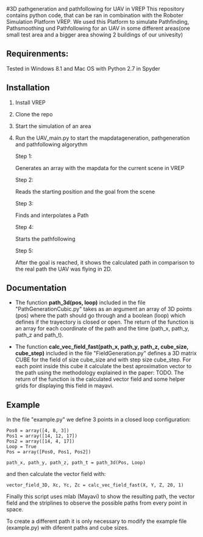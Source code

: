 #3D pathgeneration and pathfollowing for UAV in VREP 
This repository contains python code, that can be ran in combination with the Roboter Simulation Platform VREP. We used this Platform to simulate Pathfinding, Pathsmoothing und Pathfollowing for an UAV in some different areas(one small test area and a bigger area showing 2 buildings of our univesity)

## Requirenments:

Tested in Windows 8.1 and Mac OS with Python 2.7 in Spyder

## Installation

1. Install VREP

2. Clone the repo

3. Start the simulation of an area

4. Run the UAV_main.py to start the mapdatageneration, pathgeneration and pathfollowing algorythm

	Step 1:
	
	Generates an array with the mapdata for the current scene in VREP
	
	Step 2:
	
	Reads the starting position and the goal from the scene
	
	Step 3:
	
	Finds and interpolates a Path
	
	Step 4:
	
	Starts the pathfollowing
	
	Step 5:
	
	After the goal is reached, it shows the calculated path in comparison to the real path the UAV was flying in 2D.
## Documentation

* The function **path_3d(pos, loop)** included in the file "PathGenerationCubic.py" takes as an argument an array of 3D points (pos) where the path should go through and a boolean (loop) which defines if the trayectory is closed or open. The return of the function is an array for each coordinate of the path and the time (path_x, path_y, path_z and path_t).

* The function **calc_vec_field_fast(path_x, path_y, path_z, cube_size, cube_step)** included in the file "FieldGeneration.py" defines a 3D matrix CUBE for the field of size cube_size and with step size cube_step. For each point inside this cube it calculate the best aproximation vector to the path using the methodology explained in the paper: TODO. The return of the function is the calculated vector field and some helper grids for displaying this field in mayavi.

## Example

In the file "example.py" we define 3 points in a closed loop configuration:

```
Pos0 = array([4, 8, 3])
Pos1 = array([14, 12, 17])
Pos2 = array([14, 4, 17])
Loop = True
Pos = array([Pos0, Pos1, Pos2])

path_x, path_y, path_z, path_t = path_3d(Pos, Loop)
```

and then calculate the vector field with:

```
vector_field_3D, Xc, Yc, Zc = calc_vec_field_fast(X, Y, Z, 20, 1)
```

Finally this script uses mlab (Mayavi) to show the resulting path, the vector field and the striplines to observe the possible paths from every point in space.

To create a different path it is only necessary to modify the example file (example.py) with diferent paths and cube sizes.
